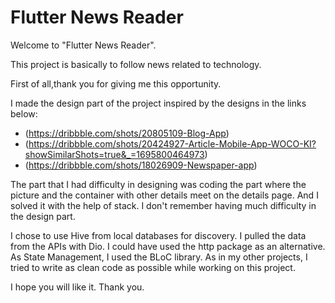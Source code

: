 # Flutter News Reader

Welcome to "Flutter News Reader".

This project is basically to follow news related to technology.

First of all,thank you for giving me this opportunity. 

I made the design part of the project inspired by the designs in the links below:

- (https://dribbble.com/shots/20805109-Blog-App)
- (https://dribbble.com/shots/20424927-Article-Mobile-App-WOCO-KI?showSimilarShots=true&_=1695800464973)
- (https://dribbble.com/shots/18026909-Newspaper-app)

The part that I had difficulty in designing was coding the part where the picture and the container with other details meet on the details page. And I solved it with the help of stack. I don't remember having much difficulty in the design part.


I chose to use Hive from local databases for discovery. I pulled the data from the APIs with Dio. I could have used the http package as an alternative. As State Management, I used the BLoC library. As in my other projects, I tried to write as clean code as possible while working on this project.

I hope you will like it. Thank you.